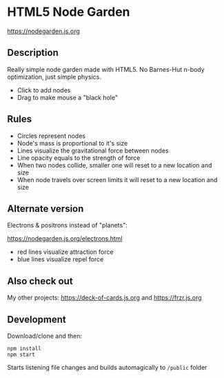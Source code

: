 # HTML5 Node Garden

https://nodegarden.js.org

## Description

Really simple node garden made with HTML5. No Barnes-Hut n-body optimization, just simple physics.

- Click to add nodes
- Drag to make mouse a "black hole"

## Rules

- Circles represent nodes
- Node's mass is proportional to it's size
- Lines visualize the gravitational force between nodes
- Line opacity equals to the strength of force
- When two nodes collide, smaller one will reset to a new location and size
- When node travels over screen limits it will reset to a new location and size

## Alternate version

Electrons & positrons instead of "planets":

https://nodegarden.js.org/electrons.html

- red lines visualize attraction force
- blue lines visualize repel force

## Also check out

My other projects: https://deck-of-cards.js.org and https://frzr.js.org

## Development

Download/clone and then:

```
npm install
npm start
```

Starts listening file changes and builds automagically to ```/public``` folder
